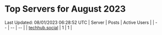 # Top Servers for August 2023
Last Updated: 08/01/2023 06:28:52 UTC
| Server | Posts | Active Users |
| -- | -- | -- |
| [techhub.social](https://techhub.social/tags/PowerShell) | 1 | 1 |
